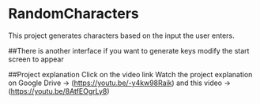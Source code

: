 # RandomCharacters
This project generates characters based on the input the user enters.

##There is another interface if you want to generate keys modify the start screen to appear

##Project explanation Click on the video link
Watch the project explanation on Google Drive -> (https://youtu.be/-y4kw98Raik)
and this video -> (https://youtu.be/8AtfEOgrLy8)
